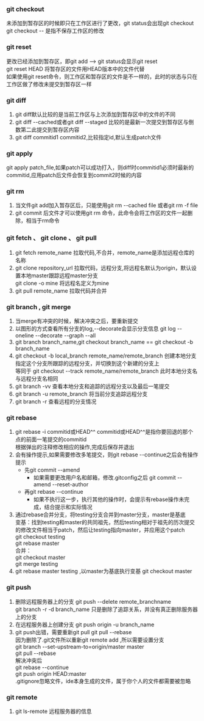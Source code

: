 ### git checkout 
 未添加到暂存区的时候即只在工作区进行了更改，git status会出现git checkout  
 git checkout -- <file> 是指不保存工作区的修改
 
### git reset
 更改已经添加到暂存区，即git add <file> --> git status会显示git reset  
 git reset HEAD <file>将暂存区的文件用HEAD版本中的文件代替  
 如果使用git reset命令，则工作区和暂存区的文件是不一样的，此时的状态与只在工作区做了修改未提交到暂存区一样  
 
### git diff
 1. git diff默认比较的是当前工作区与上次添加到暂存区中的文件的不同
 2. git diff --cached或者git diff --staged 比较的是最新一次提交到暂存区与倒数第二此提交到暂存区内容
 3. git diff commitid1 commitid2,比较指定id,默认生成patch文件
 
### git apply 
 git apply patch_file,如果patch可以成功打入，则diff时commitid1必须时最新的commitid,应用patch后文件会恢复到commit2时候的内容
 
### git rm
 1. 当文件git add加入暂存区后，只能使用git rm --cached file 或者git rm -f file 
 2. git commit 后文件才可以使用git rm 命令，此命令会将工作区的文件一起删除，相当于rm命令
 
### git fetch 、 git clone 、 git pull
 1. git fetch remote_name 拉取代码,不合并，remote_name是添加远程仓库的名称
 2. git clone repository_url 拉取代码，远程分支,将远程名默认为origin，默认设置本地master跟踪远程master分支  
    git clone -o mine 将远程名定义为mine
 3. git pull remote_name 拉取代码并合并
 
### git branch , git merge
 1. 当merge有冲突的时候，解决冲突之后，要重新提交
 2. 以图形的方式查看所有分支的log,--decorate会显示分支信息 git log --oneline --decorate --graph --all
 3. git branch branch_name,git checkout branch_name == git checkout -b branch_name
 4. git checkout -b local_branch remote_name/remote_branch 创建本地分支指定这个分支所跟踪的远程分支，并切换到这个新建的分支上  
    等同于 git checkout --track remote_name/remote_branch 此时本地分支名与远程分支名相同
 5. git branch -vv 查看本地分支和追踪的远程分支以及最后一笔提交
 6. git branch -u remote_branch 将当前分支追踪远程分支
 7. git branch -r 查看远程的分支情况 
 
### git rebase
 1. git rebase -i commitid或HEAD^^ commitid或HEAD^^是指你要回退的那个点的前面一笔提交的commitid  
    根据弹出的注释修改相应的操作,完成后保存并退出
 2. 会有操作提示,如果需要修改多笔提交，则git rebase --continue之后会有操作提示
    - 先git commit --amend   
      - 如果需要更改用户名和邮箱，修改.gitconfig之后 git commit --amend --reset-author
    - 再git rebase --continue
      - 如果不执行这一步，执行其他的操作时，会提示有rebase操作未完成，结合提示和实际情况
 3. 通过rebase合并分支，将testing分支合并到master分支，master是基底  
    变基：找到testing和master的共同祖先，然后testing相对于祖先的历次提交的修改文件相当于patch，然后让testing指向master，并应用这个patch  
    git checkout testing   
    git rebase master  
    合并：  
    git checkout master  
    git merge testing   
 4. git rebase master testing ,以master为基底执行变基
    git checkout master
    

### git push 
 1. 删除远程服务器上的分支 git push --delete remote_branchname  
    git branch -r -d branch_name 只是删除了追踪关系，并没有真正删除服务器上的分支
 2. 在远程服务器上创建分支 git push origin -u branch_name
 3. git push出错，需要重新git pull
    git pull --rebase  
    因为删除了.git文件所以重新git remote add ,所以需要设置分支  
    git branch --set-upstream-to=origin/master master  
    git pull --rebase   
    解决冲突后  
    git rebase --continue  
    git push origin HEAD:master  
   .gitignore忽略文件，ide本身生成的文件，属于你个人的文件都需要被忽略  
    
### git remote
 1. git ls-remote 远程服务器的信息
